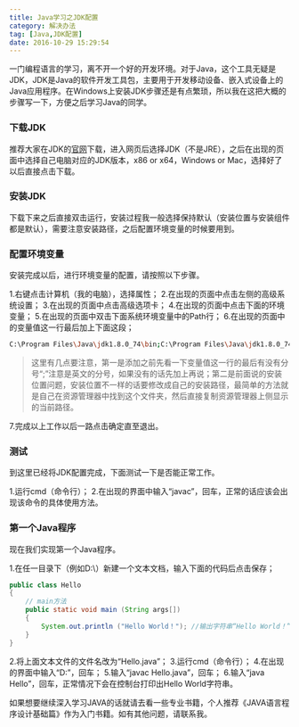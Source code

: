 ```yaml
---
title: Java学习之JDK配置
category: 解决办法
tag: [Java,JDK配置]
date: 2016-10-29 15:29:54
---
```


一门编程语言的学习，离不开一个好的开发环境。对于Java，这个工具无疑是JDK，JDK是Java的软件开发工具包，主要用于开发移动设备、嵌入式设备上的Java应用程序。在Windows上安装JDK步骤还是有点繁琐，所以我在这把大概的步骤写一下，方便之后学习Java的同学。<!--more-->

### 下载JDK
推荐大家在JDK的[官网](http://www.oracle.com/technetwork/java/javase/downloads)下载，进入网页后选择JDK（不是JRE），之后在出现的页面中选择自己电脑对应的JDK版本，x86 or x64，Windows or Mac，选择好了以后直接点击下载。

### 安装JDK
下载下来之后直接双击运行，安装过程我一般选择保持默认（安装位置与安装组件都是默认），需要注意安装路径，之后配置环境变量的时候要用到。

### 配置环境变量
安装完成以后，进行环境变量的配置，请按照以下步骤。

1.右键点击计算机（我的电脑），选择属性；
2.在出现的页面中点击左侧的高级系统设置；
3.在出现的页面中点击高级选项卡；
4.在出现的页面中点击下面的环境变量；
5.在出现的页面中双击下面系统环境变量中的Path行；
6.在出现的页面中的变量值这一行最后加上下面这段；
``` bash
C:\Program Files\Java\jdk1.8.0_74\bin;C:\Program Files\Java\jdk1.8.0_74\jre\bin;
```
>这里有几点要注意，第一是添加之前先看一下变量值这一行的最后有没有分号“;”注意是英文的分号，如果没有的话先加上再说；第二是前面说的安装位置问题，安装位置不一样的话要修改成自己的安装路径，最简单的方法就是自己在资源管理器中找到这个文件夹，然后直接复制资源管理器上侧显示的当前路径。

7.完成以上工作以后一路点击确定直至退出。

### 测试
到这里已经将JDK配置完成，下面测试一下是否能正常工作。

1.运行cmd（命令行）；
2.在出现的界面中输入“javac”，回车，正常的话应该会出现该命令的具体使用方法。

### 第一个Java程序
现在我们实现第一个Java程序。

1.在任一目录下（例如D:\）新建一个文本文档，输入下面的代码后点击保存；
``` java
public class Hello
{
    // main方法
    public static void main (String args[])
    {
        System.out.println ("Hello World！"); //输出字符串“Hello World！”
    }
}
```
2.将上面文本文件的文件名改为“Hello.java”；
3.运行cmd（命令行）；
4.在出现的界面中输入“D:”，回车；
5.输入“javac Hello.java”，回车；
6.输入“java Hello”，回车，正常情况下会在控制台打印出Hello World字符串。

如果想要继续深入学习JAVA的话就请去看一些专业书籍，个人推荐《JAVA语言程序设计基础篇》作为入门书籍。如有其他问题，请联系我。